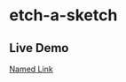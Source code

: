# etch-a-sketch

##  Live Demo ##

[Named Link](https://msbkll.github.io/etch-a-sketch/ "click here")
